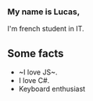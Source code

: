 ### My name is Lucas,

I'm french student in IT.

## Some facts 

* ~I love JS~.
* I love C#.
* Keyboard enthusiast


